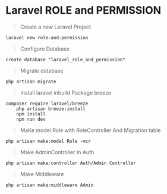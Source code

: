 # Laravel ROLE and PERMISSION

> Create a new Laravel Project

    laravel new role-and-permission

> Configure Database

    create database "laravel_role_and_permission"

> Migrate database

    php artisan migrate

> Install laravel inbuild Package breeze

    composer require laravel/breeze
        php artisan breeze:install
        npm install
        npm run dev

> MaKe model Role with RoleController And Migration table

    php artisan make:model Role -mcr

> Make AdminController In Auth

    php artisan make:controller Auth/Admin Controller

> Make Middleware

    php artisan make:middleware Admin
